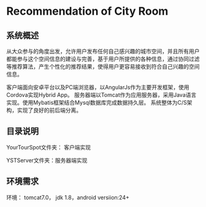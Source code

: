 # Recommendation of City Room

## 系统概述
从大众参与的角度出发，允许用户发布任何自己感兴趣的城市空间，并且所有用户都能参与这个空间信息的建设与完善，基于用户所提供的各种信息，通过协同过滤等推荐算法，产生个性化的推荐结果，使得用户更容易接收到符合自己兴趣的空间信息。

客户端面向安卓平台以及PC端浏览器，以AngularJs作为主要开发框架，使用Cordova实现Hybrid App。
服务器端以Tomcat作为应用服务器，采用Java语言实现。使用Mybatis框架结合Mysql数据库完成数据持久层。
系统整体为C/S架构，实现了良好的前后端分离。

## 目录说明

YourTourSpot文件夹： 客户端实现

YSTServer文件夹：服务器端实现


## 环境需求

环境： tomcat7.0， jdk 1.8，android versiion:24+
